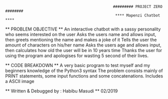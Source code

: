                                                     ######### PROJECT ZERO ########
                                                     **** Mapenzi Chatbot  ****
                                                    

** PROBLEM OBJECTIVE **
An interactive chatbot with a sassy personality who seems interested on the user
Asks the users name and allows input, then greets mentioning the name and makes a joke of it
Tells the user the amount of characters on his/her name
Asks the users age and allows input, then calculates how old the user will be in 10 years time
Thanks the user for using the program and apologises for wasting 5 second of their lives.





** CODE BREAKDOWN ** 
A very basic program to test myself and my beginners knowledge of the Python3 syntax
The problem consists mainly of PRINT statements, some input functions and some concatenations.
Includes a ASCII image

** Written & Debugged by : Habibu Masudi
** 02/2019 
